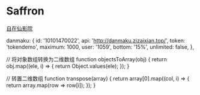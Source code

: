 # Saffron
[自在仙影院](https://zizaixian.top)

danmaku: {
  id: '10101470022',
  api: 'http://danmaku.zizaixian.top/',
  token: 'tokendemo',
  maximum: 1000,
  user: '1059',
  bottom: '15%',
  unlimited: false,
},


// 将对象数组转换为二维数组
function objectsToArray(obj) {
  return obj.map((ele, i) => {
    return Object.values(ele);
  });
}

// 转置二维数组
function transpose(array) {
  return array[0].map((col, i) => {
    return array.map(row => row[i]);
  });
}
